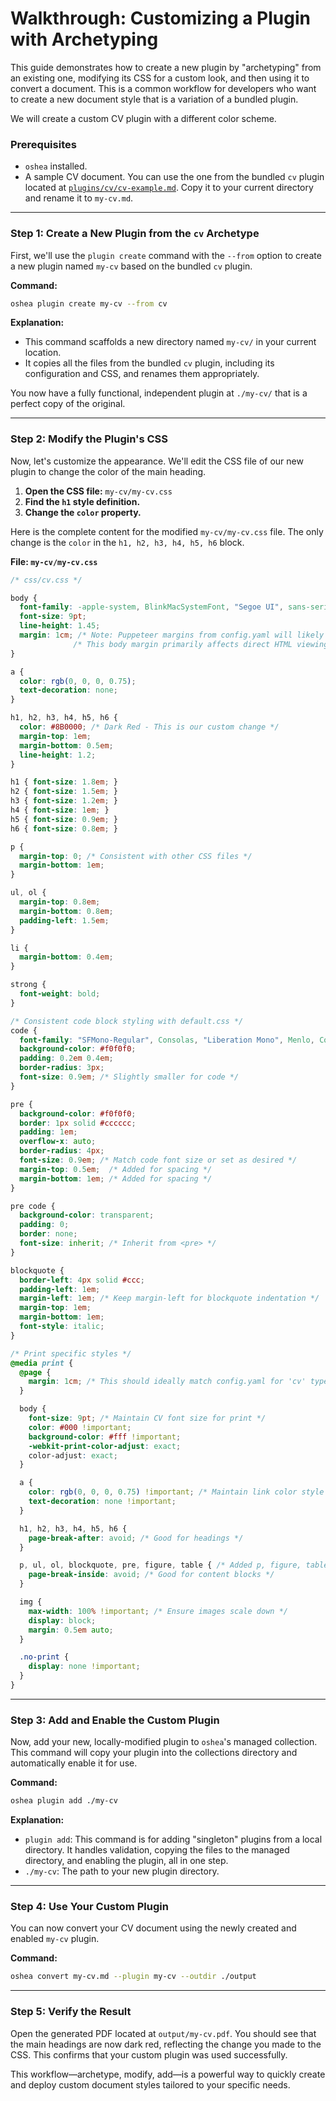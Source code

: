 # Walkthrough: Customizing a Plugin with Archetyping

This guide demonstrates how to create a new plugin by "archetyping" from an existing one, modifying its CSS for a custom look, and then using it to convert a document. This is a common workflow for developers who want to create a new document style that is a variation of a bundled plugin.

We will create a custom CV plugin with a different color scheme.

### Prerequisites

  * `oshea` installed.
  * A sample CV document. You can use the one from the bundled `cv` plugin located at [`plugins/cv/cv-example.md`](../../plugins/cv/cv-example.md). Copy it to your current directory and rename it to `my-cv.md`.

---

### Step 1: Create a New Plugin from the `cv` Archetype

First, we'll use the `plugin create` command with the `--from` option to create a new plugin named `my-cv` based on the bundled `cv` plugin.

**Command:**

```bash
oshea plugin create my-cv --from cv
```

**Explanation:**

  * This command scaffolds a new directory named `my-cv/` in your current location.
  * It copies all the files from the bundled `cv` plugin, including its configuration and CSS, and renames them appropriately.

You now have a fully functional, independent plugin at `./my-cv/` that is a perfect copy of the original.

---

### Step 2: Modify the Plugin's CSS

Now, let's customize the appearance. We'll edit the CSS file of our new plugin to change the color of the main heading.

1.  **Open the CSS file:** `my-cv/my-cv.css`
2.  **Find the `h1` style definition.**
3.  **Change the `color` property.**

Here is the complete content for the modified `my-cv/my-cv.css` file. The only change is the `color` in the `h1, h2, h3, h4, h5, h6` block.

**File: `my-cv/my-cv.css`**

```css
/* css/cv.css */

body {
  font-family: -apple-system, BlinkMacSystemFont, "Segoe UI", sans-serif;
  font-size: 9pt;
  line-height: 1.45;
  margin: 1cm; /* Note: Puppeteer margins from config.yaml will likely define the PDF's printable area. */
              /* This body margin primarily affects direct HTML viewing. */
}

a {
  color: rgb(0, 0, 0, 0.75);
  text-decoration: none;
}

h1, h2, h3, h4, h5, h6 {
  color: #8B0000; /* Dark Red - This is our custom change */
  margin-top: 1em;
  margin-bottom: 0.5em;
  line-height: 1.2;
}

h1 { font-size: 1.8em; }
h2 { font-size: 1.5em; }
h3 { font-size: 1.2em; }
h4 { font-size: 1em; }
h5 { font-size: 0.9em; }
h6 { font-size: 0.8em; }

p {
  margin-top: 0; /* Consistent with other CSS files */
  margin-bottom: 1em;
}

ul, ol {
  margin-top: 0.8em;
  margin-bottom: 0.8em;
  padding-left: 1.5em;
}

li {
  margin-bottom: 0.4em;
}

strong {
  font-weight: bold;
}

/* Consistent code block styling with default.css */
code {
  font-family: "SFMono-Regular", Consolas, "Liberation Mono", Menlo, Courier, monospace;
  background-color: #f0f0f0;
  padding: 0.2em 0.4em;
  border-radius: 3px;
  font-size: 0.9em; /* Slightly smaller for code */
}

pre {
  background-color: #f0f0f0;
  border: 1px solid #cccccc;
  padding: 1em;
  overflow-x: auto;
  border-radius: 4px;
  font-size: 0.9em; /* Match code font size or set as desired */
  margin-top: 0.5em;  /* Added for spacing */
  margin-bottom: 1em; /* Added for spacing */
}

pre code {
  background-color: transparent;
  padding: 0;
  border: none;
  font-size: inherit; /* Inherit from <pre> */
}

blockquote {
  border-left: 4px solid #ccc;
  padding-left: 1em;
  margin-left: 1em; /* Keep margin-left for blockquote indentation */
  margin-top: 1em;
  margin-bottom: 1em;
  font-style: italic;
}

/* Print specific styles */
@media print {
  @page {
    margin: 1cm; /* This should ideally match config.yaml for 'cv' type if preferCSSPageSize were true */
  }

  body {
    font-size: 9pt; /* Maintain CV font size for print */
    color: #000 !important;
    background-color: #fff !important;
    -webkit-print-color-adjust: exact;
    color-adjust: exact;
  }

  a {
    color: rgb(0, 0, 0, 0.75) !important; /* Maintain link color style for CV if desired, or use #000 */
    text-decoration: none !important;
  }

  h1, h2, h3, h4, h5, h6 {
    page-break-after: avoid; /* Good for headings */
  }

  p, ul, ol, blockquote, pre, figure, table { /* Added p, figure, table */
    page-break-inside: avoid; /* Good for content blocks */
  }

  img {
    max-width: 100% !important; /* Ensure images scale down */
    display: block;
    margin: 0.5em auto;
  }

  .no-print {
    display: none !important;
  }
}
```

---

### Step 3: Add and Enable the Custom Plugin

Now, add your new, locally-modified plugin to `oshea`'s managed collection. This command will copy your plugin into the collections directory and automatically enable it for use.

**Command:**

```bash
oshea plugin add ./my-cv
```

**Explanation:**

  * `plugin add`: This command is for adding "singleton" plugins from a local directory. It handles validation, copying the files to the managed directory, and enabling the plugin, all in one step.
  * `./my-cv`: The path to your new plugin directory.

---

### Step 4: Use Your Custom Plugin

You can now convert your CV document using the newly created and enabled `my-cv` plugin.

**Command:**

```bash
oshea convert my-cv.md --plugin my-cv --outdir ./output
```

---

### Step 5: Verify the Result

Open the generated PDF located at `output/my-cv.pdf`. You should see that the main headings are now dark red, reflecting the change you made to the CSS. This confirms that your custom plugin was used successfully.

This workflow—archetype, modify, add—is a powerful way to quickly create and deploy custom document styles tailored to your specific needs.
